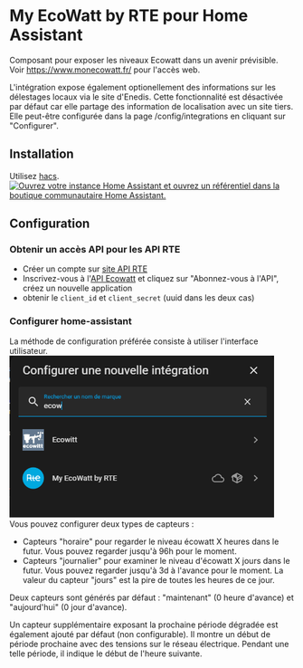 # My EcoWatt by RTE pour Home Assistant

Composant pour exposer les niveaux Ecowatt dans un avenir prévisible. Voir https://www.monecowatt.fr/ pour l'accès web.

L'intégration expose également optionellement des informations sur les délestages locaux via le site d'Enedis.
Cette fonctionnalité est désactivée par défaut car elle partage des information de localisation avec un site tiers. Elle peut-être configurée dans la page /config/integrations en cliquant sur "Configurer".

## Installation

Utilisez [hacs](https://hacs.xyz/).
[![Ouvrez votre instance Home Assistant et ouvrez un référentiel dans la boutique communautaire Home Assistant.](https://my.home-assistant.io/badges/hacs_repository.svg)](https://my.home-assistant.io/redirect/hacs_repository/?owner=kamaradclimber&repository=rte-ecowatt&category=integration)

## Configuration

### Obtenir un accès API pour les API RTE

- Créer un compte sur [site API RTE](https://data.rte-france.com/web/guest)
- Inscrivez-vous à l'[API Ecowatt](https://data.rte-france.com/catalog/-/api/consumption/Ecowatt/v4.0) et cliquez sur "Abonnez-vous à l'API", créez un nouvelle application
- obtenir le `client_id` et `client_secret` (uuid dans les deux cas)

### Configurer home-assistant

La méthode de configuration préférée consiste à utiliser l'interface utilisateur.
![image info](/img/integration.png)
Vous pouvez configurer deux types de capteurs :
- Capteurs "horaire" pour regarder le niveau écowatt X heures dans le futur. Vous pouvez regarder jusqu'à 96h pour le moment.
- Capteurs "journalier" pour examiner le niveau d'écowatt X jours dans le futur. Vous pouvez regarder jusqu'à 3d à l'avance pour le moment. La valeur du capteur "jours" est la pire de toutes les heures de ce jour.

Deux capteurs sont générés par défaut : "maintenant" (0 heure d'avance) et "aujourd'hui" (0 jour d'avance).

Un capteur supplémentaire exposant la prochaine période dégradée est également ajouté par défaut (non configurable). Il montre un début de période prochaine avec des tensions sur le réseau électrique. Pendant une telle période, il indique le début de l'heure suivante.

